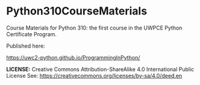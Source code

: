 # Python310CourseMaterials

Course Materials for Python 310: the first course in the UWPCE Python Certificate Program.

Published here:

https://uwc2-python.github.io/ProgrammingInPython/

**LICENSE:** Creative Commons Attribution-ShareAlike 4.0 International Public License
See: https://creativecommons.org/licenses/by-sa/4.0/deed.en
